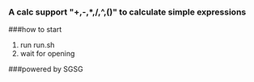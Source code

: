 ### A calc support "+,-,*,/,^,()" to calculate simple expressions

###how to start
1. run run.sh
2. wait for opening

###powered by SGSG
